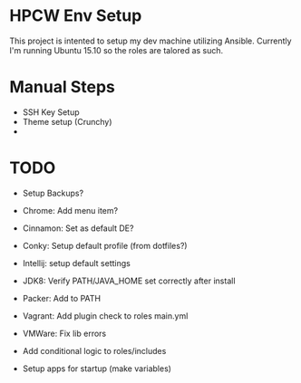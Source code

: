 # HPCW Env Setup
This project is intented to setup my dev machine utilizing Ansible.
Currently I'm running Ubuntu 15.10 so the roles are talored as such.

# Manual Steps
* SSH Key Setup
* Theme setup (Crunchy)
* 

# TODO
* Setup Backups?
* Chrome: Add menu item?
* Cinnamon: Set as default DE?
* Conky: Setup default profile (from dotfiles?)
* Intellij: setup default settings
* JDK8: Verify PATH/JAVA_HOME set correctly after install
* Packer: Add to PATH
* Vagrant: Add plugin check to roles main.yml
* VMWare: Fix lib errors

* Add conditional logic to roles/includes
* Setup apps for startup (make variables)
